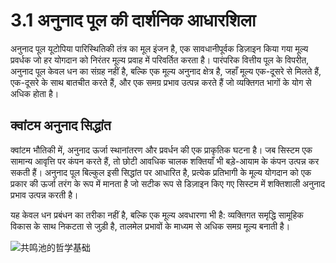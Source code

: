 # 3.1 अनुनाद पूल की दार्शनिक आधारशिला

अनुनाद पूल यूटोपिया पारिस्थितिकी तंत्र का मूल इंजन है, एक सावधानीपूर्वक डिज़ाइन किया गया मूल्य प्रवर्धक जो हर योगदान को निरंतर मूल्य प्रवाह में परिवर्तित करता है। पारंपरिक वित्तीय पूल के विपरीत, अनुनाद पूल केवल धन का संग्रह नहीं है, बल्कि एक मूल्य अनुनाद क्षेत्र है, जहाँ मूल्य एक-दूसरे से मिलते हैं, एक-दूसरे के साथ बातचीत करते हैं, और एक समग्र प्रभाव उत्पन्न करते हैं जो व्यक्तिगत भागों के योग से अधिक होता है।

## क्वांटम अनुनाद सिद्धांत

क्वांटम भौतिकी में, अनुनाद ऊर्जा स्थानांतरण और प्रवर्धन की एक प्राकृतिक घटना है। जब सिस्टम एक सामान्य आवृत्ति पर कंपन करते हैं, तो छोटी आवधिक चालक शक्तियाँ भी बड़े-आयाम के कंपन उत्पन्न कर सकती हैं। अनुनाद पूल बिल्कुल इसी सिद्धांत पर आधारित है, प्रत्येक प्रतिभागी के मूल्य योगदान को एक प्रकार की ऊर्जा तरंग के रूप में मानता है जो सटीक रूप से डिज़ाइन किए गए सिस्टम में शक्तिशाली अनुनाद प्रभाव उत्पन्न करती है।

यह केवल धन प्रबंधन का तरीका नहीं है, बल्कि एक मूल्य अवधारणा भी है: व्यक्तिगत समृद्धि सामूहिक विकास के साथ निकटता से जुड़ी है, तालमेल प्रभावों के माध्यम से अधिक समग्र मूल्य बनाती है।

![共鸣池的哲学基础](/images/图1.svg)